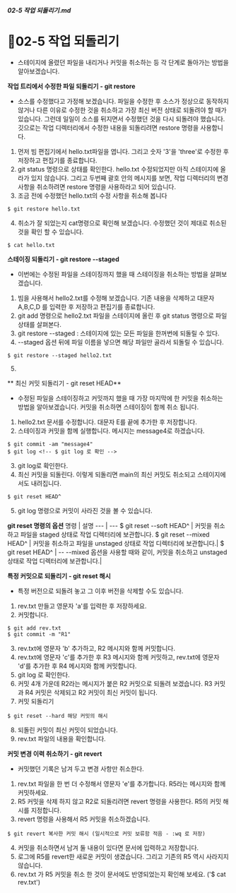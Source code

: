 ***02-5 작업 되돌리기.md***
# 🧩02-5 작업 되돌리기
- 스테이지에 올렸던 파일을 내리거나 커밋을 취소하는 등 각 단계로 돌아가는 방법을 알아보겠습니다.

**작업 트리에서 수정한 파일 되돌리기 - git restore**
- 소스를 수정했다고 가정해 보겠습니다. 파일을 수정한 후 소스가 정상으로 동작하지 않거나 다른 이유로 수정한 것을 취소하고 가장 최신 버전 상태로 되돌려야 할 때가 있습니다. 그런데 일일이 소스를 뒤지면서 수정했던 것을 다시 되돌려야 했습니다. 깃으로는 작업 디렉터리에서 수정한 내용을 되돌리려면 restore 명령을 사용합니다.

1. 먼저 빔 편집기에서 hello.txt파일을 엽니다. 그리고 숫자 '3'을 'three'로 수정한 후 저장하고 편집기를 종료합니다.
2. git status 명령으로 상태를 확인한다. hello.txt 수정되었지만 아직 스테이지에 올라가 있지 않습니다. 그리고 두번째 괄호 안의 메시지를 보면, 작업 디렉터리의 변경 사항을 취소하려면 restore 명령을 사용하라고 되어 있습니다.
3. 조금 전에 수정했던 hello.txt의 수정 사항을 취소해 봅니다
```
$ git restore hello.txt
```
4. 취소가 잘 되었는지 cat명령으로 확인해 보겠습니다. 수정했던 것이 제대로 취소된 것을 확인 할 수 있습니다.
```
$ cat hello.txt
```

**스테이징 되돌리기 - git restore --staged**
- 이번에는 수정된 파일을 스테이징까지 했을 때 스테이징을 취소하는 방법을 살펴보겠습니다.

1. 빔을 사용해서 hello2.txt를 수정해 보겠습니다. 기존 내용을 삭제하고 대문자 A,B,C,D 를 입력한 후 저장하고 편집기를 종료합니다.
2. git add 명령으로 hello2.txt 파일을 스테이지에 올린 후 git status 명령으로 파일 상태를 살펴본다.
3. git restore --staged : 스테이지에 있는 모든 파일을 한꺼번에 되돌릴 수 있다.
4. --staged 옵션 뒤에 파일 이름을 넣으면 해당 파일만 골라서 되돌릴 수 있습니다.
```
$ git restore --staged hello2.txt
```
5. 
** 최신 커밋 되돌리기 - git reset HEAD**
- 수정된 파일을 스테이징하고 커밋까지 했을 때 가장 마지막에 한 커밋을 취소하는 방법을 알아보겠습니다. 커밋을 취소하면 스테이징이 함께 취소 됩니다.

1. hello2.txt 문서를 수정합니다. 대문자 E를 끝에 추가한 후 저장합니다.
2. 스테이징과 커밋을 함께 실행합니다. 메시지는 message4로 하겠습니다.
```
$ git commit -am "message4"
$ git log <!-- $ git log 로 확인 -->
```
3. git log로 확인한다.
4. 최신 커밋을 되돌린다. 이렇게 되돌리면 main의 최신 커밋도 취소되고 스테이지에서도 내려집니다.
```
$ git reset HEAD^
```
5. git log 명령으로 커밋이 사라진 것을 볼 수 있습니다.

**git reset 명령의 옵션**
명령 | 설명
---  |  ---
$ git reset --soft HEAD^ | 커밋을 취소하고 파일을 staged 상태로 작업 디렉터리에 보관합니다.
$ git reset --mixed HEAD^ | 커밋을 취소하고 파일을 unstaged 상태로 작업 디렉터리에 보관합니다.|
$ git reset HEAD^ | -- --mixed 옵션을 사용할 때와 같이, 커밋을 취소하고 unstaged 상태로 작업 디렉터리에 보관합니다.|


**특정 커밋으로 되돌리기 - git reset 해시**
- 특정 버전으로 되돌려 놓고 그 이후 버전을 삭제할 수도 있습니다.

1. rev.txt 만들고 영문자 'a'를 입력한 후 저장하세요.
2. 커밋합니다.
```
$ git add rev.txt
$ git commit -m "R1"
```

3. rev.txt에 영문자 'b' 추가하고, R2 메시지와 함께 커밋합니다.
4. rev.txt에 영문자 'c'를 추가한 후 R3 메시지와 함께 커밋하고, rev.txt에 영문자 'd'를 추가한 후 R4 메시지와 함께 커밋합니다.
5. git log 로 확인한다.
6. 커밋 4개 가운데 R2라는 메시지가 붙은 R2 커밋으로 되돌려 보겠습니다. R3 커밋과 R4 커밋은 삭제되고 R2 커밋이 최신 커밋이 됩니다.
7. 커밋 되돌리기
```
$ git reset --hard 해당 커밋의 해시
```
8. 되돌린 커밋이 최신 커밋이 되었습니다.
9. rev.txt 파일의 내용을 확인합니다.

**커밋 변경 이력 취소하기 - git revert**
- 커밋했던 기록은 남겨 두고 변경 사항만 취소한다.

1. rev.txt 파일을 한 번 더 수정해서 영문자 'e'를 추가합니다. R5라는 메시지와 함께 커밋하세요.
2. R5 커밋을 삭제 하지 않고 R2로 되돌리려면 revert 명령을 사용한다. R5의 커밋 해시를 지정합니다.
3. revert 명령을 사용해서 R5 커밋을 취소하겠습니다.
```
$ git revert 복사한 커밋 해시 (일시적으로 커밋 보류함 적음 - :wq 로 저장)
```
4. 커밋을 취소하면서 남겨 둘 내용이 있다면 문서에 입력하고 저장합니다.
5. 로그에 R5를 revert한 새로운 커밋이 생겼습니다. 그리고 기존의 R5 역시 사라지지 않습니다.
6. rev.txt 가 R5 커밋을 취소 한 것이 문서에도 반영되었는지 확인해 보세요. ('$ cat rev.txt')